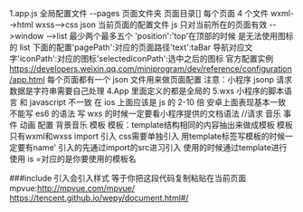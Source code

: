 1.app.js 全局配置文件
--pages 页面文件夹 页面目录[]
每个页面 4 个文件
wxml-->html
wxss-->css
json 当前页面的配置文件
js 只对当前所在的页面有效
-->window
-->list 最少两个最多五个
'position':'top'在顶部的时候 是无法使用图标的 list 下面的配置'pagePath':对应的页面路径'text':taBar
导航对应文字'iconPath':对应的图标'selectediconPath':选中之后的图标
官方配置实例
https://developers.weixin.qq.com/miniprogram/dev/reference/configuration/app.html
每个页面都有一个 json 文件用来做页面配置
注意：小程序 jsonp 请求数据是字符串需要自己处理
4.App 里面定义的都是全局的
5.wxs 小程序的脚本语言 和 javascript 不一致 在 ios 上面应该是 js 的 2-10 倍 安卓上面表现基本一致
不能写 es6 的语法 写 wxs 的时候一定要看小程序提供的文档语法
//请求 音乐 事件 动画 配置 背景音乐 模板
模板：template结构相同的内容抽出来做成模板 模板只有wxml和wxss
import 引入 css需要单独引入
用template标签写模板的时候一定要有name'
引入的先通过import的src进习引入
使用的时候通过template进行使用
is  =对应的是你要使用的模板名

###include 引入会引入样式 等于你把这段代码复制粘贴在当前页面
mpvue:http://mpvue.com/mpvue/
https://tencent.github.io/wepy/document.html#/